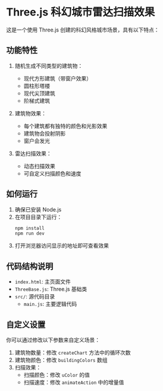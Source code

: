 # Three.js 科幻城市雷达扫描效果

这是一个使用 Three.js 创建的科幻风格城市场景，具有以下特点：

## 功能特性

1. 随机生成不同类型的建筑物：
   - 现代方形建筑（带窗户效果）
   - 圆柱形塔楼
   - 现代尖顶建筑
   - 阶梯式建筑

2. 建筑物效果：
   - 每个建筑都有独特的颜色和光影效果
   - 建筑物会投射阴影
   - 窗户会发光

3. 雷达扫描效果：
   - 动态扫描效果
   - 可自定义扫描颜色和速度

## 如何运行

1. 确保已安装 Node.js
2. 在项目目录下运行：
   ```bash
   npm install
   npm run dev
   ```
3. 打开浏览器访问显示的地址即可查看效果

## 代码结构说明

- `index.html`: 主页面文件
- `ThreeBase.js`: Three.js 基础类
- `src/`: 源代码目录
  - `main.js`: 主要逻辑代码

## 自定义设置

你可以通过修改以下参数来自定义场景：

1. 建筑物数量：修改 `createChart` 方法中的循环次数
2. 建筑物颜色：修改 `buildingColors` 数组
3. 扫描效果：
   - 扫描颜色：修改 `uColor` 的值
   - 扫描速度：修改 `animateAction` 中的增量值
